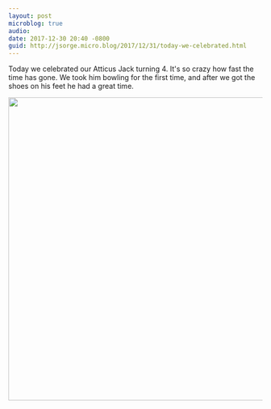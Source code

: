 ```yaml
---
layout: post
microblog: true
audio: 
date: 2017-12-30 20:40 -0800
guid: http://jsorge.micro.blog/2017/12/31/today-we-celebrated.html
---
```

Today we celebrated our Atticus Jack turning 4. It's so crazy how fast the time has gone. We took him bowling for the first time, and after we got the shoes on his feet he had a great time.

<img src="http://mb.jsorge.net/uploads/2017/cbf1d58ade.jpg" width="600" height="600" />

